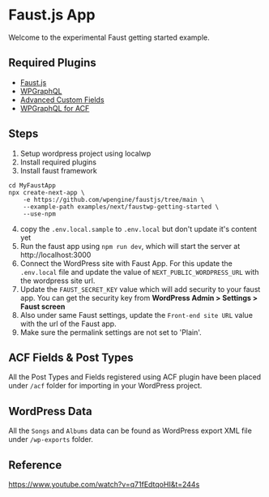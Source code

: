 # Faust.js App

Welcome to the experimental Faust getting started example.

## Required Plugins

- [Faust.js](https://wordpress.org/plugins/faustwp/)
- [WPGraphQL](https://wordpress.org/plugins/wp-graphql/)
- [Advanced Custom Fields](https://wordpress.org/plugins/advanced-custom-fields/)
- [WPGraphQL for ACF](https://wordpress.org/plugins/wpgraphql-acf/)

## Steps

1. Setup wordpress project using localwp
2. Install required plugins
3. Install faust framework
```
cd MyFaustApp
npx create-next-app \
    -e https://github.com/wpengine/faustjs/tree/main \
    --example-path examples/next/faustwp-getting-started \
    --use-npm
```
4. copy the `.env.local.sample` to `.env.local` but don't update it's content yet
5. Run the faust app using `npm run dev`, which will start the server at http://localhost:3000
6. Connect the WordPress site with Faust App. For this update the `.env.local` file and update the value of `NEXT_PUBLIC_WORDPRESS_URL` with the wordpress site url.
7. Update the `FAUST_SECRET_KEY` value which will add security to your faust app. You can get the security key from **WordPress Admin > Settings > Faust screen**
8. Also under same Faust settings, update the `Front-end site URL` value with the url of the Faust app.
9. Make sure the permalink settings are not set to 'Plain'.



## ACF Fields & Post Types

All the Post Types and Fields registered using ACF plugin have been placed under `/acf` folder for importing in your WordPress project.

## WordPress Data

All the `Songs` and `Albums` data can be found as WordPress export XML file under `/wp-exports` folder.

## Reference
https://www.youtube.com/watch?v=q71fEdtqoHI&t=244s